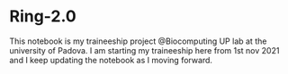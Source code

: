 # Ring-2.0
This notebook is my traineeship project @Biocomputing UP lab at the university of Padova. I am starting my traineeship here from 1st nov 2021 and I keep updating the notebook as I moving forward.  
